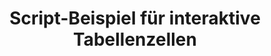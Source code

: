 ---
layout: article
title: Script-Beispiel für interaktive Tabellenzellen
description: 
  - Mehrer Bildschirme verwalten beim klick auf interaktive Tabellenzellen
lang: de
weight: 50
isDraft: false
ref: Script_Cell_Tab
category:
  - Script
  - Scripting
image: Script_Cell_Tab_EN.png
download: Script_Cell_Tab_EN.pbmx
overview_description:
overview_benefits:
overview_data_sources:
---